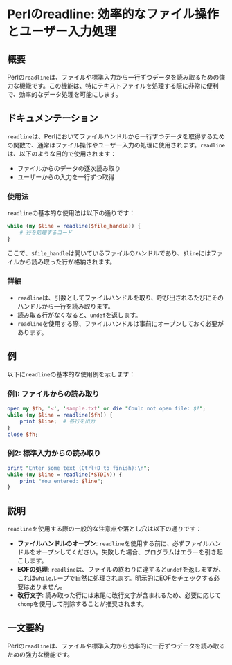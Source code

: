 <!--
Meta Description: # Perlのreadline: 効率的なファイル操作とユーザー入力処理 ## 概要 Perlの`readline`は、ファイルや標準入力から一行ずつデータを読み取るための強力な機能です。この機能は、特にテキストファイルを処理する際に非常に便利で、効率的なデータ処理を可能にします。 ## ドキュメン...
Meta Keywords: readline, line, while, perl, print
-->

# Perlのreadline: 効率的なファイル操作とユーザー入力処理

## 概要
Perlの`readline`は、ファイルや標準入力から一行ずつデータを読み取るための強力な機能です。この機能は、特にテキストファイルを処理する際に非常に便利で、効率的なデータ処理を可能にします。

## ドキュメンテーション
`readline`は、Perlにおいてファイルハンドルから一行ずつデータを取得するための関数で、通常はファイル操作やユーザー入力の処理に使用されます。`readline`は、以下のような目的で使用されます：

- ファイルからのデータの逐次読み取り
- ユーザーからの入力を一行ずつ取得

### 使用法
`readline`の基本的な使用法は以下の通りです：

```perl
while (my $line = readline($file_handle)) {
    # 行を処理するコード
}
```

ここで、`$file_handle`は開いているファイルのハンドルであり、`$line`にはファイルから読み取った行が格納されます。

### 詳細
- `readline`は、引数としてファイルハンドルを取り、呼び出されるたびにそのハンドルから一行を読み取ります。
- 読み取る行がなくなると、`undef`を返します。
- `readline`を使用する際、ファイルハンドルは事前にオープンしておく必要があります。

## 例
以下に`readline`の基本的な使用例を示します：

### 例1: ファイルからの読み取り
```perl
open my $fh, '<', 'sample.txt' or die "Could not open file: $!";
while (my $line = readline($fh)) {
    print $line;  # 各行を出力
}
close $fh;
```

### 例2: 標準入力からの読み取り
```perl
print "Enter some text (Ctrl+D to finish):\n";
while (my $line = readline(*STDIN)) {
    print "You entered: $line";
}
```

## 説明
`readline`を使用する際の一般的な注意点や落とし穴は以下の通りです：

- **ファイルハンドルのオープン**: `readline`を使用する前に、必ずファイルハンドルをオープンしてください。失敗した場合、プログラムはエラーを引き起こします。
- **EOFの処理**: `readline`は、ファイルの終わりに達すると`undef`を返しますが、これは`while`ループで自然に処理されます。明示的にEOFをチェックする必要はありません。
- **改行文字**: 読み取った行には末尾に改行文字が含まれるため、必要に応じて`chomp`を使用して削除することが推奨されます。

## 一文要約
Perlの`readline`は、ファイルや標準入力から効率的に一行ずつデータを読み取るための強力な機能です。